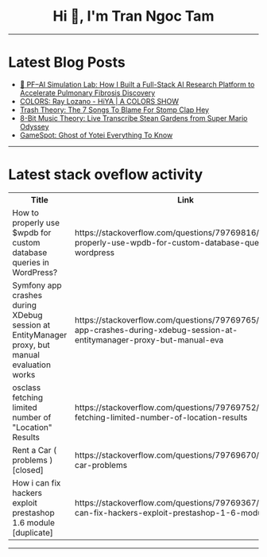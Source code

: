 <h1 align="center">Hi 👋, I'm Tran Ngoc Tam</h1>

---

# Latest Blog Posts 
<!-- BLOG-POST-LIST:START -->
- [🔬 PF–AI Simulation Lab: How I Built a Full-Stack AI Research Platform to Accelerate Pulmonary Fibrosis Discovery](https://dev.to/ghostking314/pf-ai-simulation-lab-how-i-built-a-full-stack-ai-research-platform-to-accelerate-pulmonary-1hk6)
- [COLORS: Ray Lozano - HiYA | A COLORS SHOW](https://dev.to/music_youtube/colors-ray-lozano-hiya-a-colors-show-59a)
- [Trash Theory: The 7 Songs To Blame For Stomp Clap Hey](https://dev.to/music_youtube/trash-theory-the-7-songs-to-blame-for-stomp-clap-hey-dg0)
- [8-Bit Music Theory: Live Transcribe Stean Gardens from Super Mario Odyssey](https://dev.to/music_youtube/8-bit-music-theory-live-transcribe-stean-gardens-from-super-mario-odyssey-2jc2)
- [GameSpot: Ghost of Yotei Everything To Know](https://dev.to/gg_news/gamespot-ghost-of-yotei-everything-to-know-55na)
<!-- BLOG-POST-LIST:END -->

---

# Latest stack oveflow activity
<table>
  <tr><th>Title</th><th>Link</th></tr>
  <!-- STACKOVERFLOW:START --><tr><td>How to properly use $wpdb for custom database queries in WordPress?</td><td>https://stackoverflow.com/questions/79769816/how-to-properly-use-wpdb-for-custom-database-queries-in-wordpress</td></tr><tr><td>Symfony app crashes during XDebug session at EntityManager proxy, but manual evaluation works</td><td>https://stackoverflow.com/questions/79769765/symfony-app-crashes-during-xdebug-session-at-entitymanager-proxy-but-manual-eva</td></tr><tr><td>osclass fetching limited number of &quot;Location&quot; Results</td><td>https://stackoverflow.com/questions/79769752/osclass-fetching-limited-number-of-location-results</td></tr><tr><td>Rent a Car &lpar; problems &rpar; [closed]</td><td>https://stackoverflow.com/questions/79769670/rent-a-car-problems</td></tr><tr><td>How i can fix hackers exploit prestashop 1.6 module [duplicate]</td><td>https://stackoverflow.com/questions/79769367/how-i-can-fix-hackers-exploit-prestashop-1-6-module</td></tr><!-- STACKOVERFLOW:END -->
</table>

---


